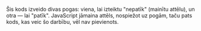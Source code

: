 Šis kods izveido divas pogas: viena, lai izteiktu "nepatīk" (mainītu attēlu), un otra — lai "patīk". JavaScript jāmaina attēls, nospiežot uz pogām, taču pats kods, kas veic šo darbību, vēl nav pievienots.
